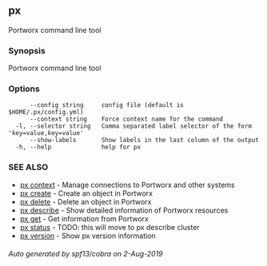 ## px

Portworx command line tool

### Synopsis

Portworx command line tool

### Options

```
      --config string     config file (default is $HOME/.px/config.yml)
      --context string    Force context name for the command
  -l, --selector string   Comma separated label selector of the form 'key=value,key=value'
      --show-labels       Show labels in the last column of the output
  -h, --help              help for px
```

### SEE ALSO

* [px context](px_context.md)	 - Manage connections to Portworx and other systems
* [px create](px_create.md)	 - Create an object in Portworx
* [px delete](px_delete.md)	 - Delete an object in Portworx
* [px describe](px_describe.md)	 - Show detailed information of Portworx resources
* [px get](px_get.md)	 - Get information from Portworx
* [px status](px_status.md)	 - TODO: this will move to px describe cluster
* [px version](px_version.md)	 - Show px version information

###### Auto generated by spf13/cobra on 2-Aug-2019
